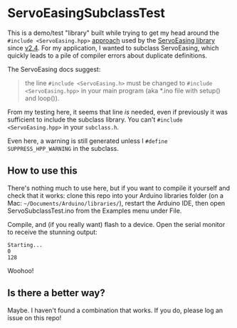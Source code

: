 # ServoEasingSubclassTest

This is a demo/test "library" built while trying to get my head around the `#include <ServoEasing.hpp>` [approach](https://github.com/ArminJo/ServoEasing#why-hpp-instead-of-cpp) used by the [ServoEasing library](https://github.com/ArminJo/ServoEasing) since [v2.4](https://github.com/ArminJo/ServoEasing/releases/tag/v2.4.0). For my application, I wanted to subclass ServoEasing, which quickly leads to a pile of compiler errors about duplicate definitions.

The ServoEasing docs suggest:

> the line `#include <ServoEasing.h>` must be changed to `#include <ServoEasing.hpp>` in your main program (aka *.ino file with setup() and loop()).

From my testing here, it seems that line _is_ needed, even if previously it was sufficient to include the subclass library. You can't `#include <ServoEasing.hpp>` in your `subclass.h`.

Even here, a warning is still generated unless I `#define SUPPRESS_HPP_WARNING` in the subclass.

## How to use this

There's nothing much to use here, but if you want to compile it yourself and check that it works: clone this repo into your Arduino libraries folder (on a Mac: `~/Documents/Arduino/libraries/`), restart the Arduino IDE, then open  ServoSubclassTest.ino from the Examples menu under File.

Compile, and (if you really want) flash to a device. Open the serial monitor to receive the stunning output:

```
Starting...
0
128
```

Woohoo!

## Is there a better way?

Maybe. I haven't found a combination that works. If you do, please log an issue on this repo!
